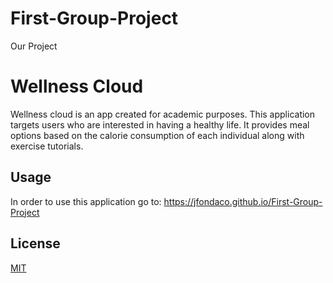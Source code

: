 # First-Group-Project
Our Project


# Wellness Cloud

Wellness cloud is an app created for academic purposes. This application targets users who are interested in having a healthy life. It provides meal options based on
the calorie consumption of each individual along with exercise tutorials.



## Usage
In order to use this application go to: https://jfondaco.github.io/First-Group-Project




## License
[MIT](https://choosealicense.com/licenses/mit/)